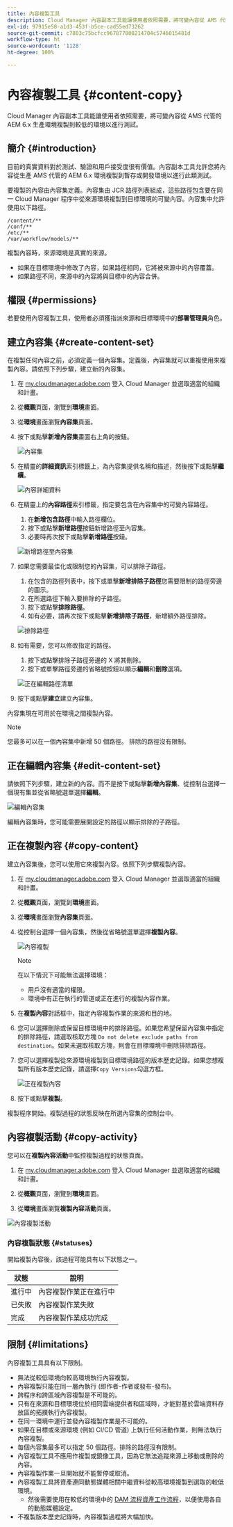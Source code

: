 ```yaml
---
title: 內容複製工具
description: Cloud Manager 內容副本工具能讓使用者依照需要，將可變內容從 AMS 代管的 AEM 6.x 生產環境複製到較低的環境以進行測試。
exl-id: 97915e58-a1d3-453f-b5ce-cad55ed73262
source-git-commit: c7803c75bcfcc967877808214704c5746015481d
workflow-type: ht
source-wordcount: '1128'
ht-degree: 100%

---
```



# 內容複製工具 {#content-copy}

Cloud Manager 內容副本工具能讓使用者依照需要，將可變內容從 AMS 代管的 AEM 6.x 生產環境複製到較低的環境以進行測試。

## 簡介 {#introduction}

目前的真實資料對於測試、驗證和用戶接受度很有價值。內容副本工具允許您將內容從生產 AMS 代管的 AEM 6.x 環境複製到暫存或開發環境以進行此類測試。

要複製的內容由內容集定義。內容集由 JCR 路徑列表組成，這些路徑包含要在同一 Cloud Manager 程序中從來源環境複製到目標環境的可變內容。內容集中允許使用以下路徑。

```text
/content/**
/conf/**
/etc/**
/var/workflow/models/**
```

複製內容時，來源環境是真實的來源。

* 如果在目標環境中修改了內容，如果路徑相同，它將被來源中的內容覆蓋。
* 如果路徑不同，來源中的內容將與目標中的內容合併。

## 權限 {#permissions}

若要使用內容複製工具，使用者必須獲指派來源和目標環境中的&#x200B;**部署管理員**&#x200B;角色。

## 建立內容集 {#create-content-set}

在複製任何內容之前，必須定義一個內容集。定義後，內容集就可以重複使用來複製內容。請依照下列步驟，建立新的內容集。

1. 在 [my.cloudmanager.adobe.com](https://my.cloudmanager.adobe.com/) 登入 Cloud Manager 並選取適當的組織和計畫。

1. 從&#x200B;**概觀**&#x200B;頁面，瀏覽到&#x200B;**環境**&#x200B;畫面。

1. 從&#x200B;**環境**&#x200B;畫面瀏覽&#x200B;**內容集**&#x200B;頁面。

1. 按下或點擊&#x200B;**新增內容集**&#x200B;畫面右上角的按鈕。

   ![內容集](/help/assets/content-sets.png)

1. 在精靈的&#x200B;**詳細資訊**&#x200B;索引標籤上，為內容集提供名稱和描述，然後按下或點擊&#x200B;**繼續**。

   ![內容詳細資料](/help/assets/add-content-set-details.png)

1. 在精靈上的&#x200B;**內容路徑**&#x200B;索引標籤，指定要包含在內容集中的可變內容路徑。

   1. 在&#x200B;**新增包含路徑**&#x200B;中輸入路徑欄位。
   1. 按下或點擊&#x200B;**新增路徑**&#x200B;按鈕新增路徑至內容集。
   1. 必要時再次按下或點擊&#x200B;**新增路徑**&#x200B;按鈕。

   ![新增路徑至內容集](/help/assets/add-content-set-paths.png)

1. 如果您需要最佳化或限制您的內容集，可以排除子路徑。

   1. 在包含的路徑列表中，按下或單擊&#x200B;**新增排除子路徑**&#x200B;您需要限制的路徑旁邊的圖示。
   1. 在所選路徑下輸入要排除的子路徑。
   1. 按下或點擊&#x200B;**排除路徑**。
   1. 如有必要，請再次按下或點擊&#x200B;**新增排除子路徑**，新增額外路徑排除。

   ![排除路徑](/help/assets/add-content-set-paths-excluded.png)

1. 如有需要，您可以修改指定的路徑。

   1. 按下或點擊排除子路徑旁邊的 X 將其刪除。
   1. 按下或單擊路徑旁邊的省略號按鈕以顯示&#x200B;**編輯**&#x200B;和&#x200B;**刪除**&#x200B;選項。

   ![正在編輯路徑清單](/help/assets/add-content-set-excluded-paths.png)

1. 按下或點擊&#x200B;**建立**&#x200B;建立內容集。

內容集現在可用於在環境之間複製內容。

>[!NOTE]
>
>您最多可以在一個內容集中新增 50 個路徑。
>排除的路徑沒有限制。

## 正在編輯內容集 {#edit-content-set}

請依照下列步驟，建立新的內容。而不是按下或點擊&#x200B;**新增內容集**、從控制台選擇一個現有集並從省略號選單選擇&#x200B;**編輯**。

![編輯內容集](/help/assets/edit-content-set.png)

編輯內容集時，您可能需要展開設定的路徑以顯示排除的子路徑。

## 正在複製內容 {#copy-content}

建立內容集後，您可以使用它來複製內容。依照下列步驟複製內容。

1. 在 [my.cloudmanager.adobe.com](https://my.cloudmanager.adobe.com/) 登入 Cloud Manager 並選取適當的組織和計畫。

1. 從&#x200B;**概觀**&#x200B;頁面，瀏覽到&#x200B;**環境**&#x200B;畫面。

1. 從&#x200B;**環境**&#x200B;畫面瀏覽&#x200B;**內容集**&#x200B;頁面。

1. 從控制台選擇一個內容集，然後從省略號選單選擇&#x200B;**複製內容**。

   ![內容複製](/help/assets/copy-content.png)

   >[!NOTE]
   >
   >在以下情況下可能無法選擇環境：
   >
   >* 用戶沒有適當的權限。
   >* 環境中有正在執行的管道或正在進行的複製內容作業。

1. 在&#x200B;**複製內容**&#x200B;對話框中，指定內容複製作業的來源和目的地。

1. 您可以選擇刪除或保留目標環境中的排除路徑。如果您希望保留內容集中指定的排除路徑，請選取核取方塊 `Do not delete exclude paths from destination`。如果未選取核取方塊，則會在目標環境中刪除排除路徑。

1. 您可以選擇複製從來源環境複製到目標環境路徑的版本歷史記錄。如果您想複製所有版本歷史記錄，請選擇`Copy Versions`勾選方框。

   ![正在複製內容](/help/assets/copying-content.png)

1. 按下或點擊&#x200B;**複製**。

複製程序開始。複製過程的狀態反映在所選內容集的控制台中。

## 內容複製活動 {#copy-activity}

您可以在&#x200B;**複製內容活動**&#x200B;中監控複製過程的狀態頁面。

1. 在 [my.cloudmanager.adobe.com](https://my.cloudmanager.adobe.com/) 登入 Cloud Manager 並選取適當的組織和計畫。

1. 從&#x200B;**概觀**&#x200B;頁面，瀏覽到&#x200B;**環境**&#x200B;畫面。

1. 從&#x200B;**環境**&#x200B;畫面瀏覽&#x200B;**複製內容活動**&#x200B;頁面。

![內容複製活動](/help/assets/copy-content-activity.png)

### 內容複製狀態 {#statuses}

開始複製內容後，該過程可能具有以下狀態之一。

| 狀態 | 說明 |
|---|---|
| 進行中 | 內容複製作業正在進行中 |
| 已失敗 | 內容複製作業失敗 |
| 完成 | 內容複製作業成功完成 |

## 限制 {#limitations}

內容複製工具具有以下限制。

* 無法從較低環境向較高環境執行內容複製。
* 內容複製只能在同一層內執行 (即作者-作者或發布-發布)。
* 跨程序和跨區域內容複製是不可能的。
* 只有在來源和目標環境位於相同雲端提供者和區域時，才能對基於雲端資料存放區的拓撲執行內容複製。
* 在同一環境中運行並發內容複製作業是不可能的。
* 如果在目標或來源環境 (例如 CI/CD 管道) 上執行任何活動作業，則無法執行內容複製。
* 每個內容集最多可以指定 50 個路徑。排除的路徑沒有限制。
* 內容複製工具不應用作複製或鏡像工具，因為它無法追蹤來源上移動或刪除的內容。
* 內容複製作業一旦開始就不能暫停或取消。
* 內容複製工具將資產連同動態媒體相關中繼資料從較高環境複製到選取的較低環境。
   * 然後需要使用在較低的環境中的 [DAM 流程資產工作流程](https://experienceleague.adobe.com/docs/experience-manager-65/assets/using/assets-workflow.html)，以便使用各自的動態媒體設定。
* 不複製版本歷史記錄時，內容複製過程將大幅加快。

